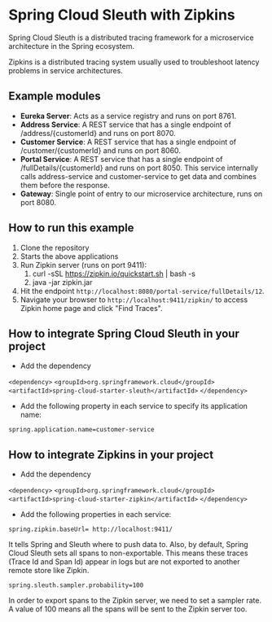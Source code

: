 # Spring Cloud Sleuth with Zipkins
Spring Cloud Sleuth is a distributed tracing framework for a microservice architecture in the Spring ecosystem.

Zipkins is a distributed tracing system usually used to troubleshoot latency problems in service architectures.

## Example modules

- **Eureka Server**: Acts as a service registry and runs on port 8761.
- **Address Service**: A REST service that has a single endpoint of /address/{customerId} and runs on port 8070.
- **Customer Service**: A REST service that has a single endpoint of /customer/{customerId} and runs on port 8060.
- **Portal Service**: A REST service that has a single endpoint of /fullDetails/{customerId} and runs on port 8050. This service internally calls address-service and customer-service to get data and combines them before the response.
- **Gateway**: Single point of entry to our microservice architecture, runs on port 8080.

## How to run this example

1. Clone the repository
2. Starts the above applications
3. Run Zipkin server (runs on port 9411):
    1. curl -sSL https://zipkin.io/quickstart.sh | bash -s
    2. java -jar zipkin.jar
4. Hit the endpoint `http://localhost:8080/portal-service/fullDetails/12`.
5. Navigate your browser to `http://localhost:9411/zipkin/` to access Zipkin home page and click "Find Traces".



## How to integrate Spring Cloud Sleuth in your project

- Add the dependency

`````<dependency>`````
`````<groupId>org.springframework.cloud</groupId>`````
`````<artifactId>spring-cloud-starter-sleuth</artifactId>`````
`````</dependency>`````

- Add the following property in each service to specify its application name:

`spring.application.name=customer-service`


## How to integrate Zipkins in your project

- Add the dependency

`````<dependency>`````
`````<groupId>org.springframework.cloud</groupId>`````
`````<artifactId>spring-cloud-starter-zipkin</artifactId>`````
`````</dependency>`````

- Add the following properties in each service:

`spring.zipkin.baseUrl= http://localhost:9411/`

It tells Spring and Sleuth where to push data to. Also, by default, Spring Cloud Sleuth sets all spans to non-exportable. This means these traces (Trace Id and Span Id) appear in logs but are not exported to another remote store like Zipkin.

`spring.sleuth.sampler.probability=100`

In order to export spans to the Zipkin server, we need to set a sampler rate. A value of 100 means all the spans will be sent to the Zipkin server too.





